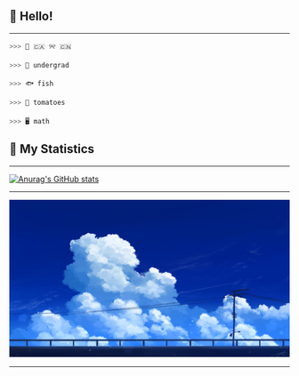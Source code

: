 ## 🌺 Hello!
---
```python
>>> 💮 🇨🇦 ୨୧ 🇨🇳

>>> 👜 undergrad

>>> 🐟 fish

>>> 🍅 tomatoes

>>> 🖥️ math
```
## 🌹 My Statistics
---
[![Anurag's GitHub stats](https://github-readme-stats.vercel.app/api?username=serenntea&show_icons=true&theme=holi&rank_icon=github&hide_title=true&line_height=30&locale=cn&card_width=1100px)](https://github.com/anuraghazra/github-readme-stats)

---
![banner](https://raw.githubusercontent.com/serenntea/serenntea/refs/heads/main/banner.jpg)  

---

